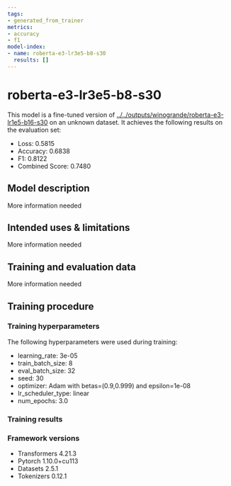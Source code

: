 ```yaml
---
tags:
- generated_from_trainer
metrics:
- accuracy
- f1
model-index:
- name: roberta-e3-lr3e5-b8-s30
  results: []
---
```


<!-- This model card has been generated automatically according to the information the Trainer had access to. You
should probably proofread and complete it, then remove this comment. -->

# roberta-e3-lr3e5-b8-s30

This model is a fine-tuned version of [../../outputs/winogrande/roberta-e3-lr1e5-b16-s30](https://huggingface.co/../../outputs/winogrande/roberta-e3-lr1e5-b16-s30) on an unknown dataset.
It achieves the following results on the evaluation set:
- Loss: 0.5815
- Accuracy: 0.6838
- F1: 0.8122
- Combined Score: 0.7480

## Model description

More information needed

## Intended uses & limitations

More information needed

## Training and evaluation data

More information needed

## Training procedure

### Training hyperparameters

The following hyperparameters were used during training:
- learning_rate: 3e-05
- train_batch_size: 8
- eval_batch_size: 32
- seed: 30
- optimizer: Adam with betas=(0.9,0.999) and epsilon=1e-08
- lr_scheduler_type: linear
- num_epochs: 3.0

### Training results



### Framework versions

- Transformers 4.21.3
- Pytorch 1.10.0+cu113
- Datasets 2.5.1
- Tokenizers 0.12.1
